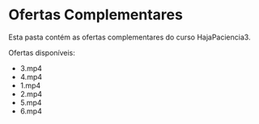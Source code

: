 # Ofertas Complementares

Esta pasta contém as ofertas complementares do curso HajaPaciencia3.

Ofertas disponíveis:
- 3.mp4
- 4.mp4
- 1.mp4
- 2.mp4
- 5.mp4
- 6.mp4